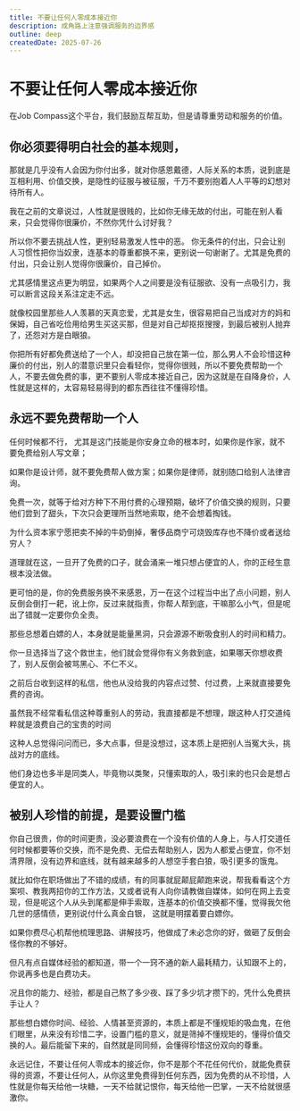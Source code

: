 ```yaml
---
title: 不要让任何人零成本接近你
description: 成角路上注意强调服务的边界感
outline: deep
createdDate: 2025-07-26
---
```


# 不要让任何人零成本接近你

在Job Compass这个平台，我们鼓励互帮互助，但是请尊重劳动和服务的价值。

## 你必须要得明白社会的基本规则，

那就是几乎没有人会因为你付出多，就对你感恩戴德，人际关系的本质，说到底是互相利用、价值交换，是隐性的征服与被征服，千万不要别抱着人人平等的幻想对待所有人。

我在之前的文章说过，人性就是很贱的，比如你无缘无故的付出，可能在别人看来，只会觉得你很廉价，不然你凭什么讨好我？

所以你不要去挑战人性，更别轻易激发人性中的恶。
你无条件的付出，只会让别人习惯性把你当奴隶，连基本的尊重都换不来，更别说一句谢谢了。尤其是免费的付出，只会让别人觉得你很廉价，自己掉价。

尤其感情里这点更为明显，如果两个人之间要是没有征服欲、没有一点吸引力，我可以断言这段关系注定走不远。

就像校园里那些人人羡慕的天真恋爱，尤其是女生，很容易把自己当成对方的妈和保姆，自己省吃俭用给男生买这买那，但是对自己却抠抠搜搜，到最后被别人抛弃了，还怨对方是白眼狼。

你把所有好都免费送给了一个人，却没把自己放在第一位，那么男人不会珍惜这种廉价的付出，别人的潜意识里只会看轻你，觉得你很贱，所以不要免费帮助一个人，不要去做免费的事，更不要别人零成本接近自己，因为这就是在自降身价，人性就是这样的，太容易轻易得到的都东西往往不懂得珍惜。

## 永远不要免费帮助一个人

任何时候都不行， 尤其是这门技能是你安身立命的根本时，如果你是作家，就不要免费给别人写文章；

如果你是设计师，就不要免费帮人做方案；如果你是律师，就别随口给别人法律咨询。

免费一次，就等于给对方种下不用付费的心理预期，破坏了价值交换的规则，只要他们尝到了甜头，下次只会更理所当然地索取，绝不会想着掏钱。

为什么资本家宁愿把卖不掉的牛奶倒掉，奢侈品商宁可烧毁库存也不降价或者送给穷人？

道理就在这，一旦开了免费的口子，就会涌来一堆只想占便宜的人，你的正经生意根本没法做。

更可怕的是，你的免费服务换不来感恩，万一在这个过程当中出了点小问题，别人反倒会倒打一耙，讹上你，反过来就指责，你帮人帮到底，干嘛那么小气，但是呢出了错就一定要你负全责。

那些总想着白嫖的人，本身就是能量黑洞，只会源源不断吸食别人的时间和精力。

你一旦选择当了这个救世主，他们就会觉得你有义务救到底，如果哪天你想收费了，别人反倒会被骂黑心、不仁不义。

之前后台收到这样的私信，他也从没给我的内容点过赞、付过费，上来就直接要免费的咨询。

虽然我不经常看私信这种尊重别人的劳动，我直接都是不想理，跟这种人打交道纯粹就是浪费自己的宝贵的时间

这种人总觉得问问而已，多大点事，但是没想过，这本质上是把别人当冤大头，挑战对方的底线。

他们身边也多半是同类人，毕竟物以类聚，只懂索取的人，吸引来的也只会是想占便宜的人。

## 被别人珍惜的前提，是要设置门槛

你自己很贵，你的时间更贵，没必要浪费在一个没有价值的人身上，与人打交道任何时候都要等价交换，而不是免费、无偿去帮助别人，因为人都爱占便宜，你不划清界限，没有边界和底线，就有越来越多的人想空手套白狼，吸引更多的饿鬼。

就比如你在职场做出了不错的成绩，有的同事就屁颠屁颠跑来说，帮我看看这个方案呗、教我两招你的工作方法，又或者说有人向你请教做自媒体，如何在网上去变现，但是呢这个人从头到尾都是伸手索取，连基本的价值交换都不懂，觉得我欠他几世的感情债，更别说付什么真金白银， 这就是明摆着要白嫖你。

如果你费尽心机帮他梳理思路、讲解技巧，他做成了未必念你的好，做砸了反倒会怪你教的不够好。

但凡有点自媒体经验的都知道，带一个一窍不通的新人最耗精力，认知跟不上的，你说再多也是白费功夫。

况且你的能力、经验，都是自己熬了多少夜、踩了多少坑才攒下的，凭什么免费拱手让人？

那些想白嫖你时间、经验、人情甚至资源的，本质上都是不懂规矩的吸血鬼，在他们眼里，从来没有珍惜二字，设置门槛的意义，就是筛掉不懂规矩的，懂得价值交换的人。最后能留下来的，自然就是同同频，会懂得珍惜这份双向的尊重。

永远记住，不要让任何人零成本的接近你，你不是那个不花任何代价，就能免费获得的资源，不要让任何人，从你这里免费得到任何东西，因为免费的从不珍惜，人性就是你每天给他一块糖，一天不给就记恨你，每天给他一巴掌，一天不给就很感激你。
